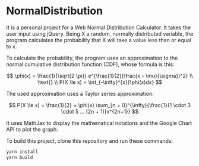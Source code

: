 # NormalDistribution

It is a personal project for a Web Normal Distribution Calculator. It takes the user input using jQuery. Being X a random, normally distributed variable, the program calculates the probability that X will take a value less than or equal to x.

To calculate the probability, the program uses an approximation to the normal cumulative distribution function (CDF), whose formula is this:

$$
\phi(x) = \frac{1}{\sqrt{2 \pi}} e^{\frac{1}{2}(\frac{x - \mu}{\sigma})^2}
\\ \text{} \\
P(X \le x) = \int_{-\infty}^{x}{\phi(x)dx}
$$

The used approximation uses a Taylor series approximation:

$$
P(X \le x) = \frac{1}{2} + \phi(x) \sum_{n = 0}^{\infty}{\frac{1}{1 \cdot 3 \cdot 5 ... (2n + 1)}x^{2n+1}}
$$

It uses MathJax to display the mathematical notations and the Google Chart API to plot the graph.

To build this project, clone this repository and run these commands:

```sh
yarn install
yarn build
```
